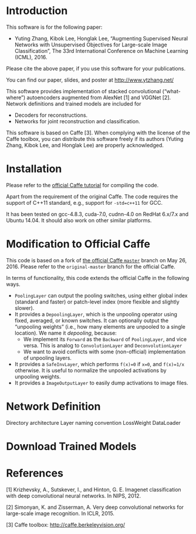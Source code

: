 Introduction
============

This software is for the following paper:

* Yuting Zhang, Kibok Lee, Honglak Lee, “Augmenting Supervised Neural Networks with Unsupervised Objectives for Large-scale Image Classification”, The 33rd International Conference on Machine Learning (ICML), 2016. 

Please cite the above paper, if you use this software for your publications.

You can find our paper, slides, and poster at <http://www.ytzhang.net/>

This software provides implementation of stacked convolutional (“what-where”) autoencoders augmented from AlexNet [1] and VGGNet [2]. Network definitions and trained models are included for 

* Decoders for reconstructions.
* Networks for joint reconstruction and classification. 

This software is based on Caffe [3]. When complying with the license of the Caffe toolbox, you can distribute this software freely if its authors (Yuting Zhang, Kibok Lee, and Honglak Lee) are properly acknowledged. 

Installation
=========

Please refer to the [official Caffe tutorial](http://caffe.berkeleyvision.org/installation.html) for compiling the code. 

Apart from the requirement of the original Caffe. The code requires the support of C++11 standard, e.g., support for `-std=c++11` for GCC.

It has been tested on gcc-4.8.3, cuda-7.0, cudnn-4.0 on RedHat 6.x/7.x and Ubuntu 14.04. It should also work on other similar platforms. 

Modification to Official Caffe
=====================

This code is based on a fork of [the official Caffe `master`](https://github.com/BVLC/caffe/tree/master) branch on May 26, 2016. Please refer to the `original-master` branch for the official Caffe. 

In terms of functionality, this code extends the official Caffe in the following ways. 

* `PoolingLayer` can output the pooling switches, using either global index (standard and faster) or patch-level index (more flexible and slightly slower). 
* It provides a `DepoolingLayer`, which is the unpooling operator using fixed, averaged, or known switches. It can optionally output the “unpooling weights” (i.e., how many elements are unpooled to a single location). We name it *depooling*, because: 
	* We implement its `Forward` as the `Backward` of  `PoolingLayer`, and vice versa. This is analog to `ConvolutionLayer` and `DeconvolutionLayer` 
	* We want to avoid conflicts with some (non-official) implementation of unpooling layers. 
* It provides a `SafeInvLayer`, which performs `f(x)=0` if `x=0`, and `f(x)=1/x` otherwise. It is useful to normalize the unpooled activations by unpooling weights.
* It provides a `ImageOutputLayer` to easily dump activations to image files. 

Network Definition
==============

Directory architecture
Layer naming convention
LossWeight
DataLoader

Download Trained Models
====================



References
=========

[1] Krizhevsky, A., Sutskever, I., and Hinton, G. E. Imagenet classification with deep convolutional neural networks. In NIPS, 2012.

[2] Simonyan, K. and Zisserman, A. Very deep convolutional networks for large-scale image recognition. In ICLR, 2015.

[3] Caffe toolbox: <http://caffe.berkeleyvision.org/>


